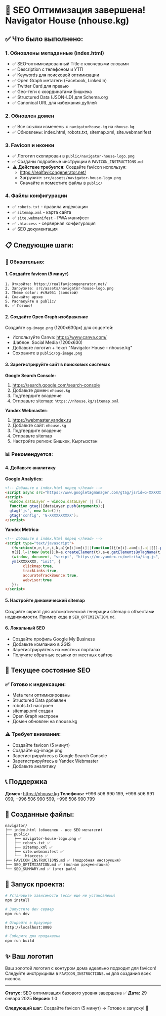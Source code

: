 # 🎉 SEO Оптимизация завершена! Navigator House (nhouse.kg)

## ✅ Что было выполнено:

### 1. **Обновлены метаданные (index.html)**
- ✅ SEO-оптимизированный Title с ключевыми словами
- ✅ Description с телефоном и УТП
- ✅ Keywords для поисковой оптимизации
- ✅ Open Graph метатеги (Facebook, LinkedIn)
- ✅ Twitter Card для превью
- ✅ Geo-теги с координатами Бишкека
- ✅ Structured Data (JSON-LD) для Schema.org
- ✅ Canonical URL для избежания дублей

### 2. **Обновлен домен**
- ✅ Все ссылки изменены с `navigatorhouse.kg` на `nhouse.kg`
- ✅ Обновлены: index.html, robots.txt, sitemap.xml, site.webmanifest

### 3. **Favicon и иконки**
- ✅ Логотип скопирован в `public/navigator-house-logo.png`
- ✅ Созданы подробные инструкции в `FAVICON_INSTRUCTIONS.md`
- ⚠️ **Действие требуется:** Создайте favicon используя:
  - https://realfavicongenerator.net/
  - Загрузите: `src/assets/navigator-house-logo.png`
  - Скачайте и поместите файлы в `public/`

### 4. **Файлы конфигурации**
- ✅ `robots.txt` - правила индексации
- ✅ `sitemap.xml` - карта сайта
- ✅ `site.webmanifest` - PWA манифест
- ✅ `.htaccess` - серверная конфигурация
- ✅ SEO документация

## 📋 Следующие шаги:

### 🚀 Обязательно:

#### 1. Создайте favicon (5 минут)
```
1. Откройте: https://realfavicongenerator.net/
2. Загрузите: src/assets/navigator-house-logo.png
3. Theme color: #c9a961 (золотой)
4. Скачайте архив
5. Распакуйте в public/
6. ✅ Готово!
```

#### 2. Создайте Open Graph изображение
Создайте `og-image.png` (1200x630px) для соцсетей:
- Используйте Canva: https://www.canva.com/
- Шаблон: Social Media (1200x630)
- Добавьте логотип + текст "Navigator House - nhouse.kg"
- Сохраните в `public/og-image.png`

#### 3. Зарегистрируйте сайт в поисковых системах

**Google Search Console:**
1. https://search.google.com/search-console
2. Добавьте домен: `nhouse.kg`
3. Подтвердите владение
4. Отправьте sitemap: `https://nhouse.kg/sitemap.xml`

**Yandex Webmaster:**
1. https://webmaster.yandex.ru
2. Добавьте сайт: `nhouse.kg`
3. Подтвердите владение
4. Отправьте sitemap
5. Настройте регион: Бишкек, Кыргызстан

### 📊 Рекомендуется:

#### 4. Добавьте аналитику

**Google Analytics:**
```html
<!-- Добавьте в index.html перед </head> -->
<script async src="https://www.googletagmanager.com/gtag/js?id=G-XXXXXXXXXX"></script>
<script>
  window.dataLayer = window.dataLayer || [];
  function gtag(){dataLayer.push(arguments);}
  gtag('js', new Date());
  gtag('config', 'G-XXXXXXXXXX');
</script>
```

**Yandex Metrica:**
```html
<!-- Добавьте в index.html перед </head> -->
<script type="text/javascript">
   (function(m,e,t,r,i,k,a){m[i]=m[i]||function(){(m[i].a=m[i].a||[]).push(arguments)};
   m[i].l=1*new Date();k=e.createElement(t),a=e.getElementsByTagName(t)[0],k.async=1,k.src=r,a.parentNode.insertBefore(k,a)})
   (window, document, "script", "https://mc.yandex.ru/metrika/tag.js", "ym");
   ym(XXXXXXXX, "init", {
        clickmap:true,
        trackLinks:true,
        accurateTrackBounce:true,
        webvisor:true
   });
</script>
```

#### 5. Настройте динамический sitemap

Создайте скрипт для автоматической генерации sitemap с объектами недвижимости.
Пример кода в `SEO_OPTIMIZATION.md`.

#### 6. Локальный SEO

- Создайте профиль Google My Business
- Добавьте компанию в 2GIS
- Зарегистрируйтесь на местных порталах
- Получите обратные ссылки от местных сайтов

## 🎯 Текущее состояние SEO

### ✅ Готово к индексации:
- Meta теги оптимизированы
- Structured Data добавлен
- robots.txt настроен
- sitemap.xml создан
- Open Graph настроен
- Домен обновлен на nhouse.kg

### ⚠️ Требует внимания:
- Создайте favicon (5 минут)
- Создайте og-image.png
- Зарегистрируйтесь в Google Search Console
- Зарегистрируйтесь в Yandex Webmaster
- Добавьте аналитику

## 📞 Поддержка

**Домен:** https://nhouse.kg
**Телефоны:** +996 506 990 199, +996 506 991 099, +996 506 990 599, +996 506 990 799

## 📁 Созданные файлы:

```
navigator/
├── index.html (обновлен - все SEO метатеги)
├── public/
│   ├── navigator-house-logo.png ✅
│   ├── robots.txt ✅
│   ├── sitemap.xml ✅
│   ├── site.webmanifest ✅
│   └── .htaccess ✅
├── FAVICON_INSTRUCTIONS.md ✅ (подробная инструкция)
├── SEO_OPTIMIZATION.md ✅ (полная документация)
└── SEO_SUMMARY.md ✅ (этот файл)
```

## 🚀 Запуск проекта:

```bash
# Установите зависимости (если еще не установлены)
npm install

# Запустите dev сервер
npm run dev

# Откройте в браузере
http://localhost:8080

# Соберите для продакшена
npm run build
```

## ✨ Ваш логотип

Ваш золотой логотип с контуром дома идеально подходит для favicon!
Следуйте инструкциям в `FAVICON_INSTRUCTIONS.md` для создания всех иконок.

---

**Статус:** SEO оптимизация базового уровня завершена ✅
**Дата:** 29 января 2025
**Версия:** 1.0

**Следующий шаг:** Создайте favicon (5 минут) → Готово к запуску! 🚀
